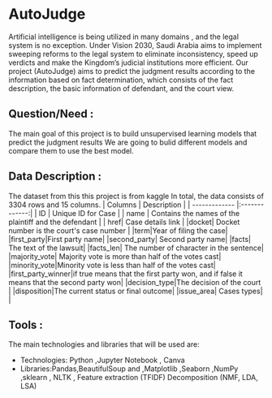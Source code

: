 
# AutoJudge

Artificial intelligence is being utilized in many domains , and the legal system is no exception.
Under Vision 2030, Saudi Arabia aims to implement sweeping reforms to the legal system to eliminate inconsistency, speed up verdicts and make the Kingdom’s judicial institutions more efficient.
Our project (AutoJudge) aims to predict the judgment results according to the information based on fact determination, which consists of the fact description, the basic information of defendant, and the court view.
## Question/Need :

The main goal of this project is to build unsupervised learning models that predict the judgment results
We are going to bulid different models and compare them to use the best model.
## Data Description :

The dataset from this this project is from kaggle
In total, the data consists of 3304 rows and 15 columns.
| Columns        | Description  |
| ------------- |:-------------:|
| ID   | Unique ID for Case |
| name      | Contains the names of the plaintiff and the defendant |
| href|   Case details link |
|docket| Docket number is the court's case number |
|term|Year of filing the case|
|first_party|First party name|
|second_party| Second party name|
|facts| The text of the lawsuit|
|facts_len| The number of character  in the sentence|
|majority_vote| Majority vote is more than half of the votes cast|
|minority_vote|Minority vote is less than half of the votes cast|
|first_party_winner|if true means that the first party won, and if false it means that the second party won|
|decision_type|The decision of the court |
|disposition|The current status or final outcome|
|issue_area| Cases types|                                                           |
## Tools :
The main technologies and libraries that will be used are:
- Technologies: Python ,Jupyter Notebook , Canva
- Libraries:Pandas,BeautifulSoup and ,Matplotlib ,Seaborn ,NumPy ,sklearn ,  NLTK , Feature extraction (TFIDF) Decomposition (NMF, LDA, LSA)

